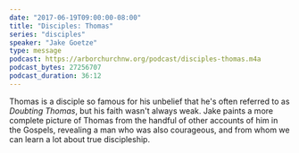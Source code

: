 ```yaml
---
date: "2017-06-19T09:00:00-08:00"
title: "Disciples: Thomas"
series: "disciples"
speaker: "Jake Goetze"
type: message
podcast: https://arborchurchnw.org/podcast/disciples-thomas.m4a
podcast_bytes: 27256707
podcast_duration: 36:12
---
```


Thomas is a disciple so famous for his unbelief that he's often referred to as *Doubting Thomas*, but his faith wasn't always weak. Jake paints a more complete picture of Thomas from the handful of other accounts of him in the Gospels, revealing a man who was also courageous, and from whom we can learn a lot about true discipleship.

